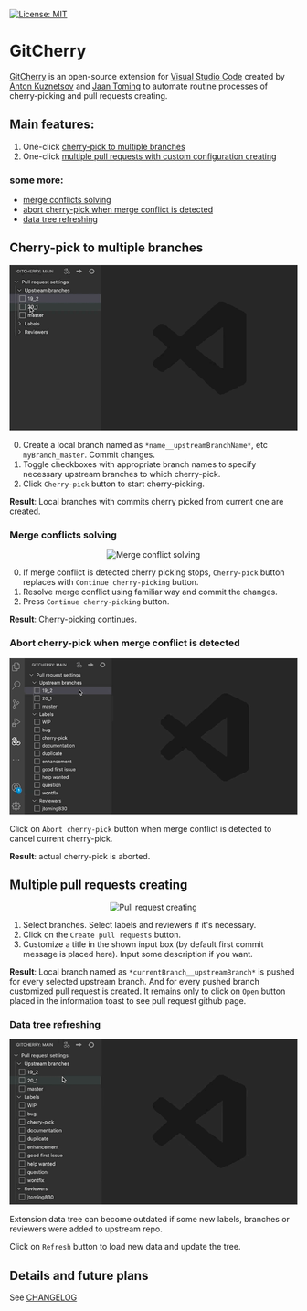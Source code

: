 [![License: MIT](https://img.shields.io/badge/License-MIT-yellow.svg)](https://opensource.org/licenses/MIT)

# GitCherry

[GitCherry](https://github.com/ksercs/GitCherry.git) is an open-source extension for [Visual Studio Code](https://code.visualstudio.com/) created by [Anton Kuznetsov](https://github.com/ksercs) and [Jaan Toming](https://github.com/jtoming830) to automate routine processes of cherry-picking and pull requests creating.

## Main features:

1. One-click [cherry-pick to multiple branches](#cherry-pick-to-multiple-branches)
2. One-click [multiple pull requests with custom configuration creating](#multiple-pull-requests-creating)

### some more:

- [merge conflicts solving](#merge-conflicts-solving)
- [abort cherry-pick when merge conflict is detected](#abort-cherry-pick-when-merge-conflict-is-detected)
- [data tree refreshing](#data-tree-refreshing)


## Cherry-pick to multiple branches

<p align="center">
  <img src="./gifs/cherry_pick.gif" alt="Cherry pick" />
</p>

0. Create a local branch named as `*name__upstreamBranchName*`, etc `myBranch_master`. Commit changes.
1. Toggle checkboxes with appropriate branch names to specify necessary upstream branches to which cherry-pick.
2. Click `Cherry-pick` button to start cherry-picking.

**Result**: Local branches with commits cherry picked from current one are created.

### Merge conflicts solving

<p align="center">
  <img src="./gifs/merge_conflict_solving.gif" alt="Merge conflict solving" />
</p>

0. If merge conflict is detected cherry picking stops, `Cherry-pick` button replaces with `Continue cherry-picking` button.
1. Resolve merge conflict using familiar way and commit the changes.
2. Press `Continue cherry-picking` button.

**Result**: Cherry-picking continues.

### Abort cherry-pick when merge conflict is detected

<p align="center">
  <img src="./gifs/abort_cherry_pick.gif" alt="Abort cherry-pick" />
</p>

Click on `Abort cherry-pick` button when merge conflict is detected to cancel current cherry-pick.

**Result**: actual cherry-pick is aborted.

## Multiple pull requests creating

<p align="center">
  <img src="./gifs/pull_request_creating.gif" alt="Pull request creating" />
</p>

1. Select branches. Select labels and reviewers if it's necessary.
2. Click on the `Create pull requests` button.
3. Customize a title in the shown input box (by default first commit message is placed here). Input some description if you want.

**Result**: Local branch named as `*currentBranch__upstreamBranch*` is pushed for every selected upstream branch. And for every pushed branch customized pull request is created. It remains only to click on `Open` button placed in the information toast to see pull request github page.

### Data tree refreshing

<p align="center">
  <img src="./gifs/refresh.gif" alt="Refresh" />
</p>

Extension data tree can become outdated if some new labels, branches or reviewers were added to upstream repo.

Click on `Refresh` button to load new data and update the tree.


## Details and future plans

See [CHANGELOG](./CHANGELOG.md)